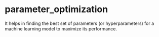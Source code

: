 # parameter_optimization

 It helps in finding the best set of parameters (or hyperparameters) for a machine learning model to maximize its performance. 
